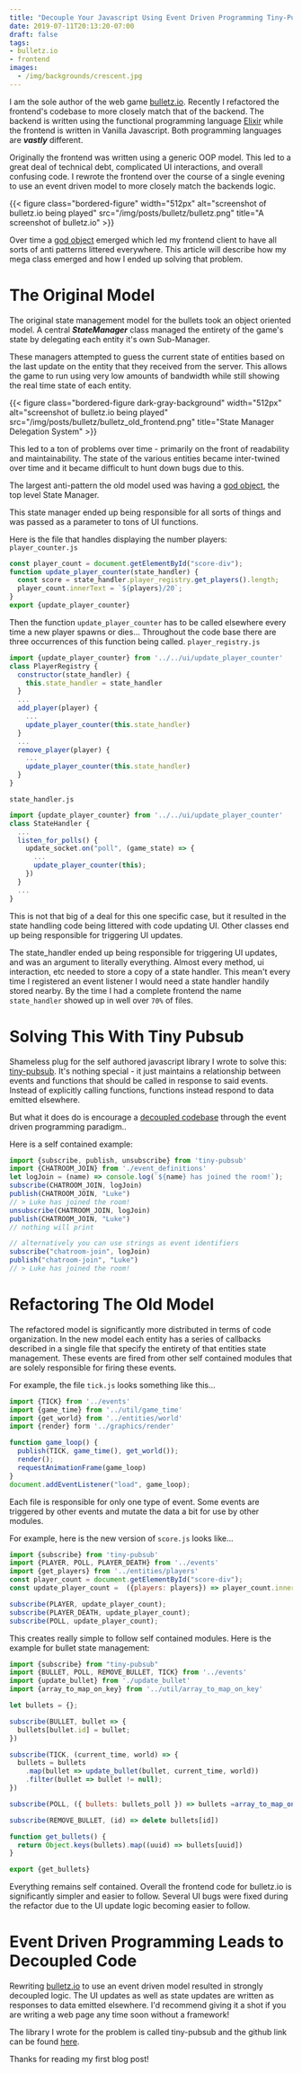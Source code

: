 ```yaml
---
title: "Decouple Your Javascript Using Event Driven Programming Tiny-Pubsub"
date: 2019-07-11T20:13:20-07:00
draft: false
tags:
- bulletz.io
- frontend
images:
  - /img/backgrounds/crescent.jpg
---
```

I am the sole author of the web game [bulletz.io](https://bulletz.io).
Recently I refactored the frontend's codebase to more closely match that of the backend.
The backend is written using the functional programming language [Elixir](https://elixir-lang.org) while the frontend is written in Vanilla Javascript.
Both programming languages are ___vastly___ different.

Originally the frontend was written using a generic OOP model.
This led to a great deal of technical debt, complicated UI interactions, and overall confusing code.
I rewrote the frontend over the course of a single evening to use an event driven model to more closely match the backends logic.

{{< figure class="bordered-figure" width="512px" alt="screenshot of bulletz.io being played" src="/img/posts/bulletz/bulletz.png" title="A screenshot of bulletz.io" >}}

Over time a [god object](https://en.wikipedia.org/wiki/God_object) emerged which led my frontend client to have all sorts of anti patterns littered everywhere.
This article will describe how my mega class emerged and how I ended up solving that problem.

# The Original Model
The original state management model for the bullets took an object oriented model.
A central ___StateManager___ class managed the entirety of the game's state by delegating each entity it's own Sub-Manager.

These managers attempted to guess the current state of entities based on the last update on the entity that they received from the server.
This allows the game to run using very low amounts of bandwidth while still showing the real time state of each entity.

{{< figure class="bordered-figure dark-gray-background" width="512px" alt="screenshot of bulletz.io being played" src="/img/posts/bulletz/bulletz_old_frontend.png" title="State Manager Delegation System" >}}

This led to a ton of problems over time - primarily on the front of readability and maintainability.
The state of the various entities became inter-twined over time and it became difficult to hunt down bugs due to this.

The largest anti-pattern the old model used was having a [god object](https://en.wikipedia.org/wiki/God_object), the top level State Manager.

This state manager ended up being responsible for all sorts of things and was passed as a parameter to tons of UI functions.

Here is the file that handles displaying the number players:
`player_counter.js`
```javascript
const player_count = document.getElementById("score-div");
function update_player_counter(state_handler) {
  const score = state_handler.player_registry.get_players().length;
  player_count.innerText = `${players}/20`;
}
export {update_player_counter}
```

Then the function `update_player_counter` has to be called elsewhere every time a new player spawns or dies...
Throughout the code base there are three occurrences of this function being called.
`player_registry.js`
```javascript
import {update_player_counter} from '../../ui/update_player_counter'
class PlayerRegistry {
  constructor(state_handler) {
    this.state_handler = state_handler
  }
  ...
  add_player(player) {
    ...
    update_player_counter(this.state_handler)
  }
  ...
  remove_player(player) {
    ...
    update_player_counter(this.state_handler)
  }
}
```
`state_handler.js`
```javascript
import {update_player_counter} from '../../ui/update_player_counter'
class StateHandler {
  ...
  listen_for_polls() {
    update_socket.on("poll", (game_state) => {
      ...
      update_player_counter(this);
    })
  }
  ...
}
```
This is not that big of a deal for this one specific case, but it resulted in the state handling code being littered with code updating UI.
Other classes end up being responsible for triggering UI updates.

The state_handler ended up being responsible for triggering UI updates, and was an argument to literally everything.
Almost every method, ui interaction, etc needed to store a copy of a state handler.
This mean't every time I registered an event listener I would need a state handler handily stored nearby.
By the time I had a complete frontend the name `state_handler` showed up in well over `70%` of files.

# Solving This With Tiny Pubsub
Shameless plug for the self authored javascript library I wrote to solve this: [tiny-pubsub](https://github.com/LukeWood/tiny-pubsub).
It's nothing special - it just maintains a relationship between events and functions that should be called in response to said events.
Instead of explicitly calling functions, functions instead respond to data emitted elsewhere.

But what it does do is encourage a [decoupled codebase](https://gameprogrammingpatterns.com/decoupling-patterns.html) through the event driven programming paradigm..

Here is a self contained example:
```javascript
import {subscribe, publish, unsubscribe} from 'tiny-pubsub'
import {CHATROOM_JOIN} from './event_definitions'
let logJoin = (name) => console.log(`${name} has joined the room!`);
subscribe(CHATROOM_JOIN, logJoin)
publish(CHATROOM_JOIN, "Luke")
// > Luke has joined the room!
unsubscribe(CHATROOM_JOIN, logJoin)
publish(CHATROOM_JOIN, "Luke")
// nothing will print

// alternatively you can use strings as event identifiers
subscribe("chatroom-join", logJoin)
publish("chatroom-join", "Luke")
// > Luke has joined the room!
```

# Refactoring The Old Model
The refactored model is significantly more distributed in terms of code organization.
In the new model each entity has a series of callbacks described in a single file that specify the entirety of that entities state management.
These events are fired from other self contained modules that are solely responsible for firing these events.

For example, the file `tick.js` looks something like this...
```javascript
import {TICK} from '../events'
import {game_time} from '../util/game_time'
import {get_world} from '../entities/world'
import {render} form '../graphics/render'

function game_loop() {
  publish(TICK, game_time(), get_world());
  render();
  requestAnimationFrame(game_loop)
}
document.addEventListener("load", game_loop);
```
Each file is responsible for only one type of event.
Some events are triggered by other events and mutate the data a bit for use by other modules.

For example, here is the new version of `score.js` looks like...
```javascript
import {subscribe} from 'tiny-pubsub'
import {PLAYER, POLL, PLAYER_DEATH} from '../events'
import {get_players} from '../entities/players'
const player_count = document.getElementById("score-div");
const update_player_count =  ({players: players}) => player_count.innerText = `${get_players().length}/20`;

subscribe(PLAYER, update_player_count);
subscribe(PLAYER_DEATH, update_player_count);
subscribe(POLL, update_player_count);
```

This creates really simple to follow self contained modules.
Here is the example for bullet state management:
```javascript
import {subscribe} from "tiny-pubsub"
import {BULLET, POLL, REMOVE_BULLET, TICK} from '../events'
import {update_bullet} from './update_bullet'
import {array_to_map_on_key} from '../util/array_to_map_on_key'

let bullets = {};

subscribe(BULLET, bullet => {
  bullets[bullet.id] = bullet;
})

subscribe(TICK, (current_time, world) => {
  bullets = bullets
    .map(bullet => update_bullet(bullet, current_time, world))
    .filter(bullet => bullet != null);
})

subscribe(POLL, ({ bullets: bullets_poll }) => bullets =array_to_map_on_key(bullets_poll, "id"))

subscribe(REMOVE_BULLET, (id) => delete bullets[id])

function get_bullets() {
  return Object.keys(bullets).map((uuid) => bullets[uuid])
}

export {get_bullets}
```

Everything remains self contained.
Overall the frontend code for bulletz.io is significantly simpler and easier to follow.
Several UI bugs were fixed during the refactor due to the UI update logic becoming easier to follow.

# Event Driven Programming Leads to Decoupled Code
Rewriting [bulletz.io](https://bulletz.io) to use an event driven model resulted in strongly decoupled logic.
The UI updates as well as state updates are written as responses to data emitted elsewhere.
I'd recommend giving it a shot if you are writing a web page any time soon without a framework!

The library I wrote for the problem is called tiny-pubsub and the github link can be found [here](https://github.com/LukeWood/tiny-pubsub).

Thanks for reading my first blog post!
